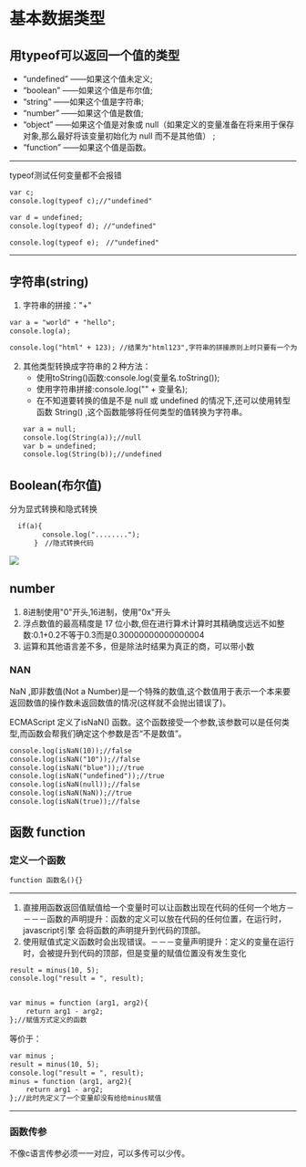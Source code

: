 # 基本数据类型
## 用typeof可以返回一个值的类型

* “undefined” ——如果这个值未定义;
* “boolean” ——如果这个值是布尔值;
* “string” ——如果这个值是字符串;
* “number” ——如果这个值是数值;
* “object” ——如果这个值是对象或 null（如果定义的变量准备在将来用于保存对象,那么最好将该变量初始化为 null 而不是其他值） ;
* “function” ——如果这个值是函数。
***
typeof测试任何变量都不会报错
```html
var c;
console.log(typeof c);//"undefined"

var d = undefined;
console.log(typeof d); //"undefined"

console.log(typeof e);　//"undefined"
```
***
## 字符串(string)

1. 字符串的拼接："+"
```html
var a = "world" + "hello";
console.log(a);

console.log("html" + 123); //结果为"html123",字符串的拼接原则上时只要有一个为字符都会变成字符串
```
2. 其他类型转换成字符串的２种方法：
   * 使用toString()函数:console.log(变量名.toString());
   * 使用字符串拼接:console.log("" + 变量名);
   * 在不知道要转换的值是不是 null 或 undefined 的情况下,还可以使用转型函数 String() ,这个函数能够将任何类型的值转换为字符串。
   ```html
   var a = null;
   console.log(String(a));//null
   var b = undefined;
   console.log(String(b));//undefined
   ```
## Boolean(布尔值)
分为显式转换和隐式转换
```html
  if(a){
        console.log("........");
      }　//隐式转换代码
```
![](http://i2.muimg.com/1949/db84c96c70cb47f3.png)

## number
1. 8进制使用"0"开头,16进制，使用"0x"开头
2. 浮点数值的最高精度是 17 位小数,但在进行算术计算时其精确度远远不如整数:0.1+0.2不等于0.3而是0.30000000000000004
3. 运算和其他语言差不多，但是除法时结果为真正的商，可以带小数

### NAN

NaN ,即非数值(Not a Number)是一个特殊的数值,这个数值用于表示一个本来要返回数值的操作数未返回数值的情况(这样就不会抛出错误了)。

ECMAScript 定义了isNaN() 函数。这个函数接受一个参数,该参数可以是任何类型,而函数会帮我们确定这个参数是否“不是数值”。
```html
console.log(isNaN(10));//false
console.log(isNaN("10"));//false
console.log(isNaN("blue"));//true
console.log(isNaN("undefined"));//true
console.log(isNaN(null));//false
console.log(isNaN(NaN));//true
console.log(isNaN(true));//false

```
## 函数 function
### 定义一个函数
```html
function 函数名(){}
```
***
1. 直接用函数返回值赋值给一个变量时可以让函数出现在代码的任何一个地方－－－－函数的声明提升：函数的定义可以放在代码的任何位置，在运行时，javascript引擎
会将函数的声明提升到代码的顶部。
2. 使用赋值式定义函数时会出现错误。－－－变量声明提升：定义的变量在运行时，会被提升到代码的顶部，但是变量的赋值位置没有发生变化
```html
result = minus(10, 5);
console.log("result = ", result);


var minus = function (arg1, arg2){
    return arg1 - arg2;
};//赋值方式定义的函数
```
等价于：
```html
var minus ;
result = minus(10, 5);
console.log("result = ", result);
minus = function (arg1, arg2){
    return arg1 - arg2;
};//此时先定义了一个变量却没有给给minus赋值
```
***
### 函数传参
不像c语言传参必须一一对应，可以多传可以少传。

